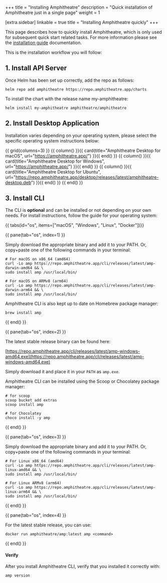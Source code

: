+++
title = "Installing Amphitheatre"
description = "Quick installation of Amphitheatre just in a single page"
weight = 1

[extra.sidebar]
linkable = true
title = "Installing Amphitheatre quickly"
+++

This page describes how to quickly install Amphitheatre, which is only used for
subsequent quick start related tasks. For more information please see the
[installation guide](@/installation/_index.md) documentation.

This is the installation workflow you will follow:

## 1. Install API Server

Once Helm has been set up correctly, add the repo as follows:

```
helm repo add amphitheatre https://repo.amphitheatre.app/charts
```

To install the chart with the release name my-amphitheatre:

```
helm install my-amphitheatre amphitheatre/amphitheatre
```

## 2. Install Desktop Application

Installation varies depending on your operating system, please select the
specific operating system instructions below:

{{ grid(columns=3) }}
{{ column() }}{{ card(title="Amphitheatre Desktop for macOS", url="https://amphitheatre.app/") }}{{ end() }}
{{ column() }}{{ card(title="Amphitheatre Desktop for Windows", url="https://amphitheatre.app/") }}{{ end() }}
{{ column() }}{{ card(title="Amphitheatre Desktop for Ubuntu", url="https://repo.amphitheatre.app/desktop/releases/latest/amphitheatre-desktop.deb") }}{{ end() }}
{{ end() }}

## 3. Install CLI

The CLI is **optional** and can be installed or not depending on your own needs. For
install instructions, follow the guide for your operating system:

{{ tabs(id="os", items=["macOS", "Windows", "Linux", "Docker"])}}

{{ pane(tab="os", index=1) }}

Simply download the appropriate binary and add it to your PATH. Or, copy+paste
one of the following commands in your terminal:

```
# For macOS on x86_64 (amd64)
curl -Lo amp https://repo.amphitheatre.app/cli/releases/latest/amp-darwin-amd64 && \
sudo install amp /usr/local/bin/
```

```
# For macOS on ARMv8 (arm64)
curl -Lo amp https://repo.amphitheatre.app/cli/releases/latest/amp-darwin-arm64 && \
sudo install amp /usr/local/bin/
```

Amphitheatre CLI is also kept up to date on Homebrew package manager:

```
brew install amp
```

{{ end() }}

{{ pane(tab="os", index=2) }}

The latest stable release binary can be found here:

[https://repo.amphitheatre.app/cli/releases/latest/amp-windows-amd64.exe](https://repo.amphitheatre.app/cli/releases/latest/amp-windows-amd64.exe)

Simply download it and place it in your `PATH` as `amp.exe`.

Amphitheatre CLI can be installed using the Scoop or Chocolatey package manager:

```
# for scoop
scoop bucket add extras
scoop install amp

# for Chocolatey
choco install -y amp
```

{{ end() }}

{{ pane(tab="os", index=3) }}

Simply download the appropriate binary and add it to your PATH. Or, copy+paste
one of the following commands in your terminal:

```
# For Linux x86_64 (amd64)
curl -Lo amp https://repo.amphitheatre.app/cli/releases/latest/amp-linux-amd64 && \
sudo install amp /usr/local/bin/
```

```
# For Linux ARMv8 (arm64)
curl -Lo amp https://repo.amphitheatre.app/cli/releases/latest/amp-linux-arm64 && \
sudo install amp /usr/local/bin/
```

{{ end() }}

{{ pane(tab="os", index=4) }}

For the latest stable release, you can use:

```
docker run amphitheatre/amp:latest amp <command>
```

{{ end() }}

#### Verify

After you install Amphitheatre CLI, verify that you installed it correctly with:

```
amp version
```
